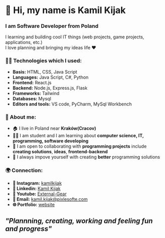 # 👋 Hi, my name is Kamil Kijak
### I am Software Developer from Poland
I learning and building cool IT things (web projects, game projects, applications, etc.)  
I love planning and bringing my ideas life ❤️
### 🧑‍💻 Technologies which I used:
- **Basis:** HTML, CSS, Java Script
- **Languages:** Java Script, C#, Python
- **Frontend:** React.js
- **Backend:** Node.js, Express.js, Flask
- **Frameworks:** Tailwind
- **Databases:** Mysql
- **Editors and tools:** VS code, PyCharm, MySql Workbench
### 📌 About me:
- 🏠 I live in Poland near **Kraków(Cracov)**
- 🧑‍🎓 I am student and I am learning about **computer science, IT, programming, software developing**
- 🤝 I am open to collaborating with **programming projects** include **creating solutions**, **ideas**, **frontend-backend**
- 🥇 I always impove yourself with creating **better** programming solutions
### 🌍 Connection:
- **📸 Instagram:** [kamilkijak](https://www.instagram.com/kamilkijak/)
- **💼 Linkedin:** [Kamil Kijak](www.linkedin.com/in/kamil-kijak-546676358)
- **🎥 Youtube:** [External-Gear](https://www.youtube.com/@External-Gear)
- **📧 Email:** [kamil.kijak@pixlesofte.com](mailto:kamil.kijak@pixlesofte.com)
- **🌐 Portfolio:** [website](https://aboutme.pixlesofte.com/)

## *"Plannning, creating, working and feeling fun and progress"*  

